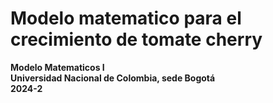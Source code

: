 # Modelo matematico para el crecimiento de tomate cherry
<b>Modelo Matematicos I</b>  
<b>Universidad Nacional de Colombia, sede Bogotá</b>   
<b>2024-2</b>
